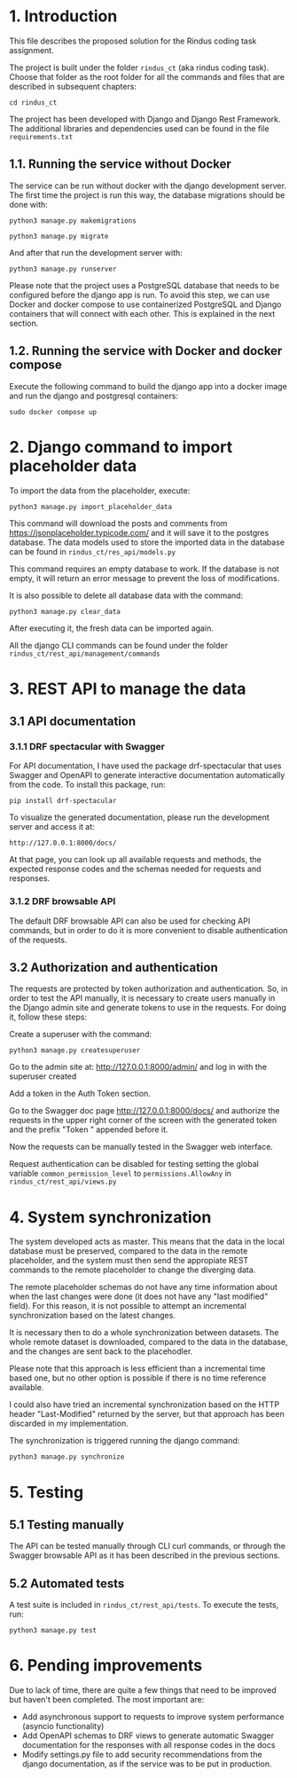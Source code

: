 # 1. Introduction

This file describes the proposed solution for the Rindus coding task assignment.

The project is built under the folder `rindus_ct` (aka rindus coding task). Choose that folder as the root folder for all the commands and files that are described in subsequent chapters:

`cd rindus_ct`

The project has been developed with Django and Django Rest Framework. The additional libraries and dependencies used can be found in the file `requirements.txt`


## 1.1. Running the service without Docker

The service can be run without docker with the django development server. The first time the project is run this way, the database migrations should be done with:

`python3 manage.py makemigrations`

`python3 manage.py migrate`

And after that run the development server with:

`python3 manage.py runserver`

Please note that the project uses a PostgreSQL database that needs to be configured before the django app is run. To avoid this step, we can use Docker and docker compose to use containerized PostgreSQL and Django containers that will connect with each other. This is explained in the next section.


## 1.2. Running the service with Docker and docker compose

Execute the following command to build the django app into a docker image and run the django and postgresql containers:

`sudo docker compose up` 


# 2. Django command to import placeholder data

To import the data from the placeholder, execute:

`python3 manage.py import_placeholder_data`

This command will download the posts and comments from https://jsonplaceholder.typicode.com/ and it will save it to the postgres database. The data models used to store the imported data in the database can be found in `rindus_ct/res_api/models.py`

This command requires an empty database to work. If the database is not empty, it will return an error message to prevent the loss of modifications.

It is also possible to delete all database data with the command:

`python3 manage.py clear_data`

After executing it, the fresh data can be imported again.

All the django CLI commands can be found under the folder `rindus_ct/rest_api/management/commands`


# 3. REST API to manage the data

## 3.1 API documentation

### 3.1.1 DRF spectacular with Swagger

For API documentation, I have used the package drf-spectacular that uses Swagger and OpenAPI to generate interactive documentation automatically from the code. To install this package, run:

`pip install drf-spectacular`

To visualize the generated documentation, please run the development server and access it at:

`http://127.0.0.1:8000/docs/`

At that page, you can look up all available requests and methods, the expected response codes and the schemas needed for requests and responses.

### 3.1.2 DRF browsable API

The default DRF browsable API can also be used for checking API commands, but in order to do it is more convenient to disable authentication of the requests.

## 3.2 Authorization and authentication

The requests are protected by token authorization and authentication. So, in order to test the API manually, it is necessary to create users manually in the Django admin site and generate tokens to use in the requests. For doing it, follow these steps:

Create a superuser with the command:

`python3 manage.py createsuperuser`

Go to the admin site at: http://127.0.0.1:8000/admin/ and log in with the superuser created

Add a token in the Auth Token section.

Go to the Swagger doc page http://127.0.0.1:8000/docs/ and authorize the requests in the upper right corner of the screen with the generated token and the prefix "Token " appended before it.

Now the requests can be manually tested in the Swagger web interface.

Request authentication can be disabled for testing setting the global variable `common_permission_level` to `permissions.AllowAny` in `rindus_ct/rest_api/views.py`


# 4. System synchronization

The system developed acts as master. This means that the data in the local database must be preserved, compared to the data in the remote placeholder, and the system must then send the appropiate REST commands to the remote placeholder to change the diverging data.

The remote placeholder schemas do not have any time information about when the last changes were done (it does not have any "last modified" field). For this reason, it is not possible to attempt an incremental synchronization based on the latest changes.

It is necessary then to do a whole synchronization between datasets. The whole remote dataset is downloaded, compared to the data in the database, and the changes are sent back to the placehodler.

Please note that this approach is less efficient than a incremental time based one, but no other option is possible if there is no time reference available.

I could also have tried an incremental synchronization based on the HTTP header "Last-Modified" returned by the server, but that approach has been discarded in my implementation.

The synchronization is triggered running the django command:

`python3 manage.py synchronize`


# 5. Testing

## 5.1 Testing manually

The API can be tested manually through CLI curl commands, or through the Swagger browsable API as it has been described in the previous sections.


## 5.2 Automated tests

A test suite is included in `rindus_ct/rest_api/tests`. To execute the tests, run:

`python3 manage.py test`


# 6. Pending improvements

Due to lack of time, there are quite a few things that need to be improved but haven't been completed. The most important are:

- Add asynchronous support to requests to improve system performance (asyncio functionality)
- Add OpenAPI schemas to DRF views to generate automatic Swagger documentation for the responses with all response codes in the docs
- Modify settings.py file to add security recommendations from the django documentation, as if the service was to be put in production.
